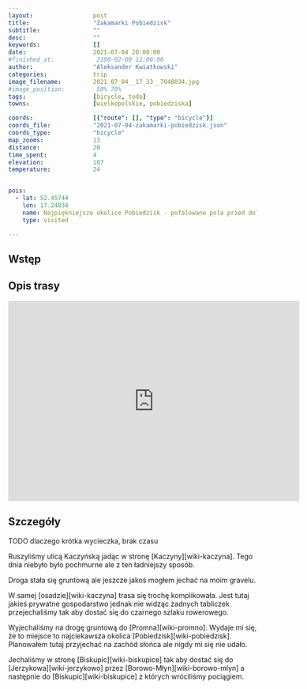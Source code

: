 ```yaml
---
layout:                 post
title:                  "Zakamarki Pobiedzisk"
subtitle:               ""
desc:                   ""
keywords:               []
date:                   2021-07-04 20:00:00
#finished_at:            2100-02-09 12:00:00
author:                 "Aleksander Kwiatkowski"
categories:             trip
image_filename:         2021_07_04__17_33__7048034.jpg
#image_position:         50% 70%
tags:                   [bicycle, todo]
towns:                  [wielkopolskie, pobiedziska]

coords:                 [{"route": [], "type": "bicycle"}]
coords_file:            "2021-07-04-zakamarki-pobiedzisk.json"
coords_type:            "bicycle"
map_zooms:              13
distance:               20
time_spent:             4
elevation:              107
temperature:            24


pois:
  - lat: 52.45744
    lon: 17.24834
    name: Najpiękniejsze okolice Pobiedzisk - pofalowane pola przed doliną Cybiny
    type: visited

---
```



## Wstęp

## Opis trasy

<iframe height='405' width='590' frameborder='0' allowtransparency='true' scrolling='no' src='https://www.strava.com/activities/5575722671/embed/944c92bc3b4cfd19270e95b145305b9c33139557'></iframe>

## Szczegóły

TODO dlaczego krótka wycieczka, brak czasu

Ruszyliśmy ulicą Kaczyńską jadąc w stronę [Kaczyny][wiki-kaczyna]. Tego
dnia niebyło było pochmurne ale z ten ładniejszy sposób.

Droga stała się gruntową ale jeszcze jakoś mogłem jechać na moim gravelu.

W samej [osadzie][wiki-kaczyna] trasa się trochę komplikowała. Jest tutaj jakieś
prywatne gospodarstwo jednak nie widząc żadnych tabliczek przejechaliśmy tak aby
dostać się do czarnego szlaku rowerowego.

Wyjechaliśmy na drogę gruntową do [Promna][wiki-promno]. Wydaje mi się,
że to miejsce to najciekawsza okolica [Pobiedzisk][wiki-pobiedzisk]. Planowałem tutaj
przyjechać na zachód słońca ale nigdy mi się nie udało.

Jechaliśmy w stronę [Biskupic][wiki-biskupice] tak aby dostać się do [Jerzykowa][wiki-jerzykowo]
przez [Borowo-Młyn][wiki-borowo-mlyn] a następnie do [Biskupic][wiki-biskupice]
z których wróciliśmy pociągiem.

